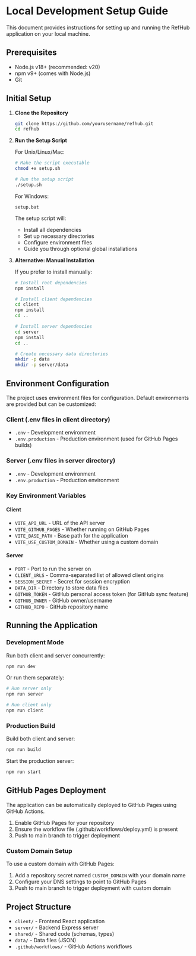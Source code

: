 # Local Development Setup Guide

This document provides instructions for setting up and running the RefHub application on your local machine.

## Prerequisites

- Node.js v18+ (recommended: v20)
- npm v9+ (comes with Node.js)
- Git

## Initial Setup

1. **Clone the Repository**

   ```bash
   git clone https://github.com/yourusername/refhub.git
   cd refhub
   ```

2. **Run the Setup Script**

   For Unix/Linux/Mac:
   ```bash
   # Make the script executable
   chmod +x setup.sh
   
   # Run the setup script
   ./setup.sh
   ```

   For Windows:
   ```
   setup.bat
   ```

   The setup script will:
   - Install all dependencies
   - Set up necessary directories
   - Configure environment files
   - Guide you through optional global installations

3. **Alternative: Manual Installation**

   If you prefer to install manually:

   ```bash
   # Install root dependencies
   npm install
   
   # Install client dependencies
   cd client
   npm install
   cd ..
   
   # Install server dependencies
   cd server
   npm install
   cd ..
   
   # Create necessary data directories
   mkdir -p data
   mkdir -p server/data
   ```

## Environment Configuration

The project uses environment files for configuration. Default environments are provided but can be customized:

### Client (.env files in client directory)

- `.env` - Development environment
- `.env.production` - Production environment (used for GitHub Pages builds)

### Server (.env files in server directory)

- `.env` - Development environment
- `.env.production` - Production environment

### Key Environment Variables

#### Client

- `VITE_API_URL` - URL of the API server
- `VITE_GITHUB_PAGES` - Whether running on GitHub Pages
- `VITE_BASE_PATH` - Base path for the application
- `VITE_USE_CUSTOM_DOMAIN` - Whether using a custom domain

#### Server

- `PORT` - Port to run the server on
- `CLIENT_URLS` - Comma-separated list of allowed client origins
- `SESSION_SECRET` - Secret for session encryption
- `DATA_DIR` - Directory to store data files
- `GITHUB_TOKEN` - GitHub personal access token (for GitHub sync feature)
- `GITHUB_OWNER` - GitHub owner/username
- `GITHUB_REPO` - GitHub repository name

## Running the Application

### Development Mode

Run both client and server concurrently:

```bash
npm run dev
```

Or run them separately:

```bash
# Run server only
npm run server

# Run client only
npm run client
```

### Production Build

Build both client and server:

```bash
npm run build
```

Start the production server:

```bash
npm run start
```

## GitHub Pages Deployment

The application can be automatically deployed to GitHub Pages using GitHub Actions.

1. Enable GitHub Pages for your repository
2. Ensure the workflow file (.github/workflows/deploy.yml) is present
3. Push to main branch to trigger deployment

### Custom Domain Setup

To use a custom domain with GitHub Pages:

1. Add a repository secret named `CUSTOM_DOMAIN` with your domain name
2. Configure your DNS settings to point to GitHub Pages
3. Push to main branch to trigger deployment with custom domain

## Project Structure

- `client/` - Frontend React application
- `server/` - Backend Express server
- `shared/` - Shared code (schemas, types)
- `data/` - Data files (JSON)
- `.github/workflows/` - GitHub Actions workflows